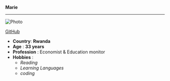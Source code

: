 **Marie**

---

![Photo](https://avatars2.githubusercontent.com/u/67207297?s=400&v=4 "Marie")

[GitHub](https://github.com/mariebelyse "Marie, GitHub")

- **Country**: **Rwanda**
- **Age** : **33 years**
- **Profession** : Economist & Education monitor
- **Hobbies** :
  - *Reading*
  - *Learning Languages*
  - *coding*